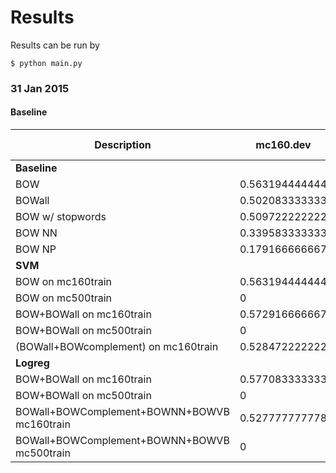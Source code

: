 # Results
Results can be run by

```
$ python main.py
```

### 31 Jan 2015

#### Baseline
| Description | mc160.dev | mc500.dev | mc160.train | mc500.train | ['mc160.dev', 'mc160.train'] | ['mc500.dev', 'mc500.train'] |
| --- | ------ | ------ | ------ | ------ | ------ | --- |
| **Baseline** | | | | | | |
| BOW | 0.563194444444 | 0.485416666667 | 0.566369047619 | 0.522777777778 | 0.565416666667 | 0.51744047619 |
| BOWall | 0.502083333333 | 0.425833333333 | 0.555357142857 | 0.411388888889 | 0.539375 | 0.413452380952 |
| BOW w/ stopwords | 0.509722222222 | 0.4775 | 0.563988095238 | 0.531666666667 | 0.547708333333 | 0.523928571429 |
| BOW NN | 0.339583333333 | 0.2975 | 0.392261904762 | 0.315138888889 | 0.376458333333 | 0.312619047619 |
| BOW NP | 0.179166666667 | 0.214583333333 | 0.162202380952 | 0.204027777778 | 0.167291666667 | 0.205535714286 |
| **SVM** | | | | | | |
| BOW on mc160train | 0.563194444444 | 0 | 0 | 0 | 0 | 0 |
| BOW on mc500train | 0 | 0.485416666667 | 0 | 0 | 0 | 0 |
| BOW+BOWall on mc160train | 0.572916666667 | 0 | 0 | 0 | 0 | 0 |
| BOW+BOWall on mc500train | 0 | 0.507916666667 | 0 | 0 | 0 | 0 |
| (BOWall+BOWcomplement) on mc160train | 0.528472222222 | 0 | 0 | 0 | 0 | 0 |
| **Logreg** | | | | | | |
| BOW+BOWall on mc160train | 0.577083333333 | 0 | 0 | 0 | 0 | 0 |
| BOW+BOWall on mc500train | 0 | 0.507916666667 | 0 | 0 | 0 | 0 |
| BOWall+BOWComplement+BOWNN+BOWVB mc160train | 0.527777777778 | 0 | 0 | 0 | 0 | 0 |
| BOWall+BOWComplement+BOWNN+BOWVB mc500train | 0 | 0.442083333333 | 0 | 0 | 0 | 0 |
